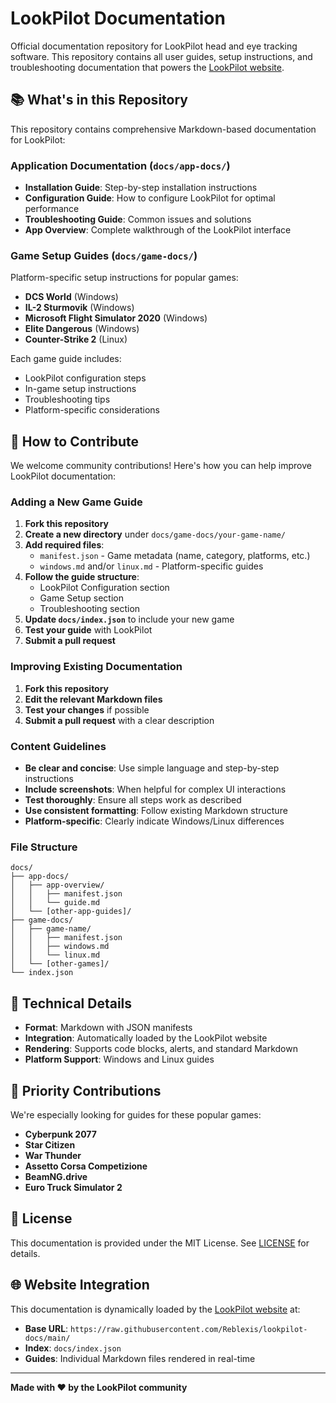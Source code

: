 # LookPilot Documentation

Official documentation repository for LookPilot head and eye tracking software. This repository contains all user guides, setup instructions, and troubleshooting documentation that powers the [LookPilot website](https://lookpilot.app).

## 📚 What's in this Repository

This repository contains comprehensive Markdown-based documentation for LookPilot:

### Application Documentation (`docs/app-docs/`)
- **Installation Guide**: Step-by-step installation instructions
- **Configuration Guide**: How to configure LookPilot for optimal performance
- **Troubleshooting Guide**: Common issues and solutions
- **App Overview**: Complete walkthrough of the LookPilot interface

### Game Setup Guides (`docs/game-docs/`)
Platform-specific setup instructions for popular games:
- **DCS World** (Windows)
- **IL-2 Sturmovik** (Windows)
- **Microsoft Flight Simulator 2020** (Windows)
- **Elite Dangerous** (Windows)
- **Counter-Strike 2** (Linux)

Each game guide includes:
- LookPilot configuration steps
- In-game setup instructions
- Troubleshooting tips
- Platform-specific considerations

## 🤝 How to Contribute

We welcome community contributions! Here's how you can help improve LookPilot documentation:

### Adding a New Game Guide

1. **Fork this repository**
2. **Create a new directory** under `docs/game-docs/your-game-name/`
3. **Add required files**:
   - `manifest.json` - Game metadata (name, category, platforms, etc.)
   - `windows.md` and/or `linux.md` - Platform-specific guides
4. **Follow the guide structure**:
   - LookPilot Configuration section
   - Game Setup section
   - Troubleshooting section
5. **Update `docs/index.json`** to include your new game
6. **Test your guide** with LookPilot
7. **Submit a pull request**

### Improving Existing Documentation

1. **Fork this repository**
2. **Edit the relevant Markdown files**
3. **Test your changes** if possible
4. **Submit a pull request** with a clear description

### Content Guidelines

- **Be clear and concise**: Use simple language and step-by-step instructions
- **Include screenshots**: When helpful for complex UI interactions
- **Test thoroughly**: Ensure all steps work as described
- **Use consistent formatting**: Follow existing Markdown structure
- **Platform-specific**: Clearly indicate Windows/Linux differences

### File Structure

```
docs/
├── app-docs/
│   ├── app-overview/
│   │   ├── manifest.json
│   │   └── guide.md
│   └── [other-app-guides]/
├── game-docs/
│   ├── game-name/
│   │   ├── manifest.json
│   │   ├── windows.md
│   │   └── linux.md
│   └── [other-games]/
└── index.json
```

## 🔧 Technical Details

- **Format**: Markdown with JSON manifests
- **Integration**: Automatically loaded by the LookPilot website
- **Rendering**: Supports code blocks, alerts, and standard Markdown
- **Platform Support**: Windows and Linux guides

## 🎯 Priority Contributions

We're especially looking for guides for these popular games:
- **Cyberpunk 2077**
- **Star Citizen**
- **War Thunder**
- **Assetto Corsa Competizione**
- **BeamNG.drive**
- **Euro Truck Simulator 2**

## 📝 License

This documentation is provided under the MIT License. See [LICENSE](LICENSE) for details.

## 🌐 Website Integration

This documentation is dynamically loaded by the [LookPilot website](https://lookpilot.app) at:
- **Base URL**: `https://raw.githubusercontent.com/Reblexis/lookpilot-docs/main/`
- **Index**: `docs/index.json`
- **Guides**: Individual Markdown files rendered in real-time

---

**Made with ❤️ by the LookPilot community**
